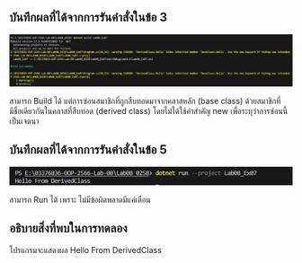 ## บันทึกผลที่ได้จากการรันคำสั่งในข้อ 3

![pic](/Pictures/pic-16.png)

สามารถ Build ได้ แต่การซ่อนสมาชิกที่ถูกสืบทอดมาจากคลาสหลัก (base class) ด้วยสมาชิกที่มีชื่อเดียวกันในคลาสที่สืบทอด (derived class) โดยไม่ได้ใช้คำสำคัญ new เพื่อระบุว่าการซ่อนนี้เป็นเจตนา

## บันทึกผลที่ได้จากการรันคำสั่งในข้อ 5

![pic](/Pictures/pic-17.png)

สามารถ Run ได้ เพราะ ไม่มีข้อผิดพลาดมีแค่เตือน

## อธิบายสิ่งที่พบในการทดลอง

โปรแกรมจะแสดงผล Hello From DerivedClass